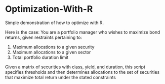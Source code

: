 # Optimization-With-R
Simple demonstration of how to optimize with R. 

Here is the case: You are a portfolio manager who wishes to maximize bond returns, given restraints pertaining to:
1. Maximum allocations to a given security 
2. Maximum allocations to a given sector
3. Total portfolio duration limit

Given a matrix of securities with class, yield, and duration, this script specifies thresholds and then determines allocations to the set of securities that maximize total return under the stated constraints
